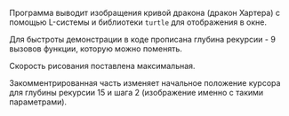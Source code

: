 Программа выводит изобращения кривой дракона (дракон Хартера) с помощью L-системы и библиотеки `turtle` для отображения в окне.

Для быстроты демонстрации в коде прописана глубина рекурсии - 9 вызовов функции, которую можно поменять.

Скорость рисования поставлена максимальная. 

Закомментрированная часть изменяет начальное положение курсора для глубины рекурсии 15 и шага 2 (изображение именно с такими параметрами).

